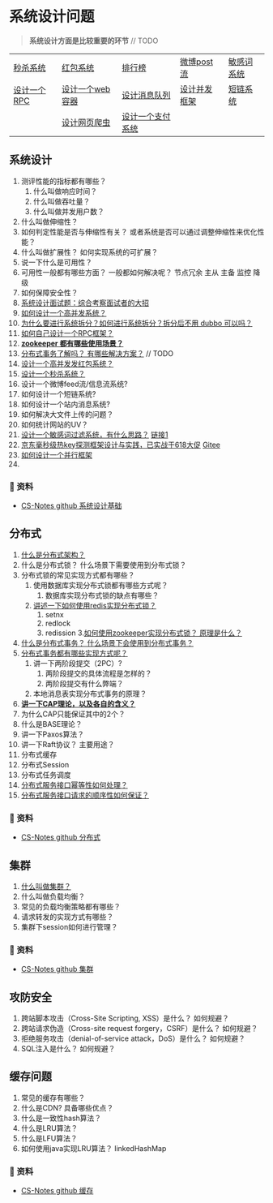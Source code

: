 # 系统设计问题

> **系统设计方面是比较重要的环节** 
// TODO

<table class="table table-bordered table-striped table-condensed">
    <tr>
        <td><a href="https://github.com/qqxx6661/miaosha">秒杀系统</a></td>
        <td><a href="">红包系统</a></td>
        <td><a href="">排行榜</a></td>
        <td><a href="">微博post流</a></td>
        <td><a href="">敏感词系统</a></td>
    </tr>
    <tr>
        <td><a href="">设计一个RPC</a></td>
        <td><a href="">设计一个web容器</a></td>
        <td><a href="">设计消息队列</a></td>
        <td><a href="">设计并发框架</a></td>
        <td><a href="">短链系统</a></td>
    </tr>
    <tr>
        <td><a href=""></a></td>
        <td><a href="">设计网页爬虫</a></td>
        <td><a href="">设计一个支付系统</a></td>
        <td><a href=""></a></td>
        <td><a href=""></a></td>
    </tr>
</table>


## 系统设计

1. 测评性能的指标都有哪些？ 
   1. 什么叫做响应时间？
   2. 什么叫做吞吐量？
   3. 什么叫做并发用户数？
2. 什么叫做伸缩性？
3. 如何判定性能是否与伸缩性有关？ 或者系统是否可以通过调整伸缩性来优化性能？
4. 什么叫做扩展性？ 如何实现系统的可扩展？
5. 说一下什么是可用性？ 
6. 可用性一般都有哪些方面？ 一般都如何解决呢？     节点冗余  主从  主备  监控 降级
7. 如何保障安全性？
8. [系统设计面试题：综合考察面试者的大招](https://www.wangtianyi.top/blog/2018/08/31/xi-tong-she-ji-mian-shi-ti-zong-he-kao-cha-mian-shi-zhe-de-da-zhao/?utm_source=github&utm_medium=github)
9. [如何设计一个高并发系统？](https://github.com/doocs/advanced-java/blob/main/docs/high-concurrency/high-concurrency-design.md)
10. [为什么要进行系统拆分？如何进行系统拆分？拆分后不用 dubbo 可以吗？](https://github.com/doocs/advanced-java/blob/main/docs/distributed-system/why-dubbo.md)
11. [如何自己设计一个RPC框架？](https://github.com/doocs/advanced-java/blob/main/docs/distributed-system/dubbo-rpc-design.md)
12. [**zookeeper 都有哪些使用场景？**](https://github.com/doocs/advanced-java/blob/main/docs/distributed-system/zookeeper-application-scenarios.md)
13. [分布式事务了解吗？ 有哪些解决方案？]()  // TODO
14. [设计一个高并发发红包系统？](https://github.com/xbox1994/Java-Interview/blob/master/MD/系统设计-高并发抢红包.md)
15. [设计一个秒杀系统？](https://github.com/qiurunze123/miaosha)
16. 设计一个微博feed流/信息流系统?
17. 如何设计一个短链系统?
18. 如何设计一个站内消息系统?
19. 如何解决大文件上传的问题？
20. 如何统计网站的UV？
21. [设计一个敏感词过滤系统，有什么思路？](https://zhuanlan.zhihu.com/p/65115496) [链接1](https://github.com/Snailclimb/JavaGuide/blob/main/docs/system-design/security/sentive-words-filter.md)
22. [京东毫秒级热key探测框架设计与实践，已实战于618大促](https://mp.weixin.qq.com/s/xOzEj5HtCeh_ezHDPHw6Jw) [Gitee](https://gitee.com/jd-platform-opensource/hotkey#https://gitee.com/link?target=https%3A%2F%2Fmp.weixin.qq.com%2Fs%2FxOzEj5HtCeh_ezHDPHw6Jw)
23. [如何设计一个并行框架](https://gitee.com/jd-platform-opensource/asyncTool)
24. 
   
### 💾 资料

- [CS-Notes github 系统设计基础](https://github.com/CyC2018/CS-Notes/blob/master/notes/%E7%B3%BB%E7%BB%9F%E8%AE%BE%E8%AE%A1%E5%9F%BA%E7%A1%80.md)



## 分布式

1. [什么是分布式架构？](https://developer.aliyun.com/article/44562) 
2. 什么是分布式锁？ 什么场景下需要使用到分布式锁？
3. 分布式锁的常见实现方式都有哪些？
   1. 使用数据库实现分布式锁都有哪些方式呢？
      1. 数据库实现分布式锁的缺点有哪些？
   2. [讲述一下如何使用redis实现分布式锁？](https://github.com/doocs/advanced-java/blob/main/docs/distributed-system/distributed-lock-redis-vs-zookeeper.md#redis-分布式锁)
      1. setnx
      2. redlock
      3. redission
   3.[如何使用zookeeper实现分布式锁？ 原理是什么？](https://github.com/doocs/advanced-java/blob/main/docs/distributed-system/distributed-lock-redis-vs-zookeeper.md#zk-分布式锁)
4. [什么是分布式事务？ 什么场景下会使用到分布式事务？](https://github.com/doocs/advanced-java/blob/main/docs/distributed-system/distributed-transaction.md)
5. [分布式事务都有哪些实现方式呢？](https://github.com/doocs/advanced-java/blob/main/docs/distributed-system/distributed-transaction.md)
   1. 讲一下两阶段提交（2PC）?
      1. 两阶段提交的具体流程是怎样的？
      2. 两阶段提交有什么弊端？ 
   2. 本地消息表实现分布式事务的原理？
6. [**讲一下CAP理论，以及各自的含义？**](https://github.com/doocs/advanced-java/blob/main/docs/distributed-system/distributed-system-cap.md)
7. 为什么CAP只能保证其中的2个？
8. 什么是BASE理论？ 
9. 讲一下Paxos算法？
10. 讲一下Raft协议？ 主要用途？
11. 分布式缓存
12. 分布式Session
13. 分布式任务调度
14. [分布式服务接口幂等性如何处理？](https://github.com/doocs/advanced-java/blob/main/docs/distributed-system/distributed-system-idempotency.md)
15. [分布式服务接口请求的顺序性如何保证？](https://github.com/doocs/advanced-java/blob/main/docs/distributed-system/distributed-system-request-sequence.md)


### 💾 资料

- [CS-Notes github 分布式](https://github.com/CyC2018/CS-Notes/blob/master/notes/%E5%88%86%E5%B8%83%E5%BC%8F.md)




## 集群

1. [什么叫做集群？](https://developer.aliyun.com/article/44562)
2. 什么叫做负载均衡？
3. 常见的负载均衡策略都有哪些？ 
4. 请求转发的实现方式有哪些？ 
5. 集群下session如何进行管理？ 


### 💾 资料

- [CS-Notes github 集群](https://github.com/CyC2018/CS-Notes/blob/master/notes/%E9%9B%86%E7%BE%A4.md)




## 攻防安全

1. 跨站脚本攻击（Cross-Site Scripting, XSS）是什么？ 如何规避？ 
2. 跨站请求伪造（Cross-site request forgery，CSRF）是什么？  如何规避？
3. 拒绝服务攻击（denial-of-service attack，DoS）是什么？ 如何规避？
4. SQL注入是什么？ 如何规避？


## 缓存问题

1. 常见的缓存有哪些？ 
2. 什么是CDN?  具备哪些优点？ 
3. 什么是一致性hash算法？
4. 什么是LRU算法？
5. 什么是LFU算法？
6. 如何使用java实现LRU算法？      linkedHashMap




### 💾 资料
 
- [CS-Notes github 缓存](https://github.com/CyC2018/CS-Notes/blob/master/notes/%E7%BC%93%E5%AD%98.md)


